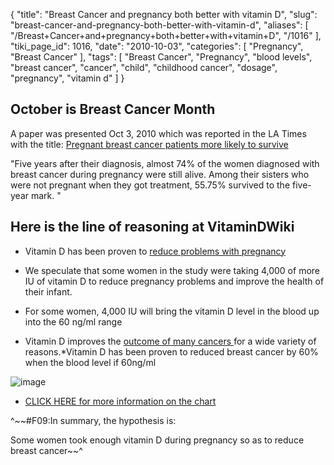 {
    "title": "Breast Cancer and pregnancy both better with vitamin D",
    "slug": "breast-cancer-and-pregnancy-both-better-with-vitamin-d",
    "aliases": [
        "/Breast+Cancer+and+pregnancy+both+better+with+vitamin+D",
        "/1016"
    ],
    "tiki_page_id": 1016,
    "date": "2010-10-03",
    "categories": [
        "Pregnancy",
        "Breast Cancer"
    ],
    "tags": [
        "Breast Cancer",
        "Pregnancy",
        "blood levels",
        "breast cancer",
        "cancer",
        "child",
        "childhood cancer",
        "dosage",
        "pregnancy",
        "vitamin d"
    ]
}


## October is Breast Cancer Month

A paper was presented Oct 3, 2010 which was reported in the LA Times with the title: [Pregnant breast cancer patients more likely to survive](http://articles.latimes.com/2010/sep/30/news/la-heb-pregnancy-cancer-20100930)

"Five years after their diagnosis, almost 74% of the women diagnosed with breast cancer during pregnancy were still alive. Among their sisters who were not pregnant when they got treatment, 55.75% survived to the five-year mark. "

## Here is the line of reasoning at VitaminDWiki

* Vitamin D has been proven to [reduce problems with pregnancy](/tags/reduce-problems-with-pregnancy.html)

* We speculate that some women in the study were taking 4,000 of more IU of vitamin D to reduce pregnancy problems and improve the health of their infant.

* For some women, 4,000 IU will bring the vitamin D level in the blood up into the 60 ng/ml range

* Vitamin D improves the [outcome of many cancers ](https://www.VitaminDWiki.com/tiki-browse_categories.php?parentId=74&sort_mode=created_desc) for a wide variety of reasons.*Vitamin D has been proven to reduced breast cancer by 60% when the blood level if 60ng/ml

<img src="/attachments/d3.mock.jpg" alt="image" style="max-width: 300px;">

* [CLICK HERE for more information on the chart](/tags/click-here-for-more-information-on-the-chart.html)

^~~#F09:In summary, the hypothesis is:

Some women took enough vitamin D during pregnancy so as to reduce breast cancer~~^